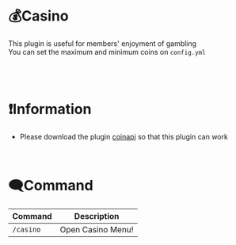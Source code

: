 # 💰Casino
This plugin is useful for members' enjoyment of gambling </br>
You can set the maximum and minimum coins on ```config.yml```</br> </br>

</br>

# ❗Information
* Please download the plugin [coinapi](https://github.com/iMD14/CoinsAPI/tree/main) so that this plugin can work

</br>

# 🗨Command
Command | Description 
--- | ---
`/casino` | Open Casino Menu!
